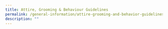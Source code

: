 ```yaml
---
title: Attire, Grooming & Behaviour Guidelines
permalink: /general-information/attire-grooming-and-behavior-guidelines/
description: ""
---
```

